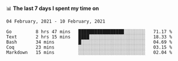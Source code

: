 <!--
### Hi there 👋

- 🤔 I was learning formal verification with Coq formally, but want to **build things** now.
- 😬 I am broadly interested in **computer systems** and **programming languages** (just a beginner 🥺).
- 🤩 (I hope I can) code for fun!

<img src="https://github-readme-stats.vercel.app/api?username=xxchan&show_icons=true&icon_color=0366d6&text_color=24292e&bg_color=ffffff&hide_title=true" />

---
-->


📊 **The last 7 days I spent my time on** 

<!--START_SECTION:waka-->
```text
04 February, 2021 - 10 February, 2021

Go         8 hrs 47 mins   █████████████████░░░░░░░░   71.17 % 
Text       2 hrs 15 mins   ████░░░░░░░░░░░░░░░░░░░░░   18.33 % 
Bash       34 mins         █░░░░░░░░░░░░░░░░░░░░░░░░   04.69 % 
Coq        23 mins         ░░░░░░░░░░░░░░░░░░░░░░░░░   03.15 % 
Markdown   15 mins         ░░░░░░░░░░░░░░░░░░░░░░░░░   02.04 %
```
<!--END_SECTION:waka-->

<!--
**xxchan/xxchan** is a ✨ _special_ ✨ repository because its `README.md` (this file) appears on your GitHub profile.

Here are some ideas to get you started:

- 🔭 I’m currently working on ...
- 🌱 I’m currently learning ...
- 👯 I’m looking to collaborate on ...
- 🤔 I’m looking for help with ...
- 💬 Ask me about ...
- 📫 How to reach me: ...
- 😄 Pronouns: ...
- ⚡ Fun fact: ...
-->
